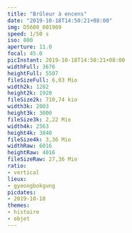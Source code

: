 ```yaml
---
title: "Brûleur à encens"
date: "2019-10-18T14:50:21+08:00"
img: D5600_001909
speed: 1/50 s
iso: 800
aperture: 11.0
focal: 45.0
picInstant: 2019-10-18T14:50:21+08:00
widthFull: 3676
heightFull: 5507
fileSizeFull: 6,03 Mio
width2k: 1282
height2k: 1920
fileSize2k: 710,74 kio
width3k: 2003
height3k: 3000
fileSize3k: 2,22 Mio
width4k: 2563
height4k: 3840
fileSize4k: 3,36 Mio
widthRaw: 6016
heightRaw: 4016
fileSizeRaw: 27,36 Mio
ratio:
- vertical
lieux:
- gyeongbokgung
picdates:
- 2019-10-18
themes:
- histoire
- objet
---
```


